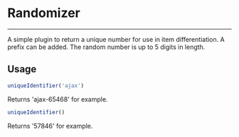 # Randomizer
---
A simple plugin to return a unique number for use in item differentiation. A prefix can be added. The random number is up to 5 digits in length.

## Usage
```javascript
uniqueIdentifier('ajax')
```
Returns 'ajax-65468' for example. 

```javascript
uniqueIdentifier() 
```
Returns '57846' for example.
